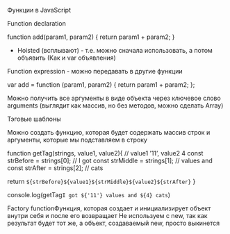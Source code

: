 Функции в JavaScript

Function declaration

function add(param1, param2) {
    return param1 + param2;
}

- Hoisted (всплывают) - т.е. можно сначала использовать, а потом объявить (Как и var объявления)

Function expression - можно передавать в другие функции

var add = function (param1, param2) {
    return param1 + param2;
};

Можно получить все аргументы в виде объекта через ключевое слово arguments (выглядит как массив, но без методов, можно сделать Array)

Тэговые шаблоны

Можно создать функцию, которая будет содержать массив строк и аргументы, которые мы подставляем в строку

function getTag(strings, value1, value2){ // value1 ’11’, value2 4
  const strBefore = strings[0]; // I got
  const strMiddle = strings[1]; // values and
  const strAfter = strings[2];  // cats

  return `${strBefore}${value1}${strMiddle}${value2}${strAfter}`
}


console.log(getTag`I got ${'11'} values and ${4} cats`)


Factory functionФункция, которая создает и инициализирует объект внутри себя и после его возвращает
Не используем с new, так как результат будет тот же, а объект, создаваемый new, просто выкинется
